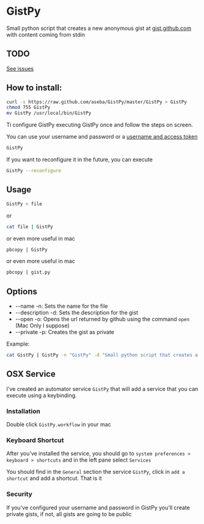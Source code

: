 # GistPy

Small python script that creates a new anonymous gist at [gist.github.com](https://gist.github.com/) with content coming from
stdin

## TODO

[See issues](https://github.com/aseba/GistPy/issues)

## How to install:

```bash
curl -s https://raw.github.com/aseba/GistPy/master/GistPy > GistPy
chmod 755 GistPy
mv GistPy /usr/local/bin/GistPy
```

Ti configure GistPy executing GistPy once and follow the steps on screen.

You can use your username and password or a [username and access token](https://help.github.com/articles/creating-an-access-token-for-command-line-use)

```bash
GistPy
```

If you want to reconfigure it in the future, you can execute

```bash
GistPy --reconfigure
```

## Usage
```bash
GistPy < file
```

or

```bash
cat file | GistPy
```

or even more useful in mac

```bash
pbcopy | GistPy
```

or even more useful in mac

```bash
pbcopy | gist.py
```

## Options
* --name -n: Sets the name for the file
* --description -d: Sets the description for the gist
* --open -o: Opens the url returned by github using the command `open` (Mac Only I suppose)
* --private -p: Creates the gist as private

Example:
```bash
cat GistPy | GistPy -n "GistPy" -d "Small python script that creates a new anonymous gist with content coming from stdin" -o -p -U aseba -P shhthisisasecret
```

## OSX Service

I've created an automator service `GistPy` that will add a service that you can execute using a keybinding.

### Installation

Double click `GistPy.workflow` in your mac

### Keyboard Shortcut

After you've installed the service, you should go to `system preferences > keyboard > shortcuts` and in the left pane select `Services`

You should find in the `General` section the service `GistPy`, click in `add a shortcut` and add a shortcut. That is it

### Security

If you've configured your username and password in GistPy you'll create private gists, if not, all gists are going to be public
